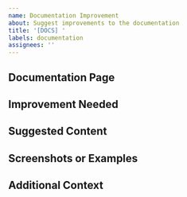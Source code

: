 ```yaml
---
name: Documentation Improvement
about: Suggest improvements to the documentation
title: '[DOCS] '
labels: documentation
assignees: ''
---
```


## Documentation Page
<!-- Link to the documentation page that needs improvement -->

## Improvement Needed
<!-- Describe what's missing or needs to be improved -->

## Suggested Content
<!-- Suggest specific content changes or additions -->

## Screenshots or Examples
<!-- If applicable, add screenshots or examples to illustrate the suggestion -->

## Additional Context
<!-- Add any other context about the documentation improvement here -->

